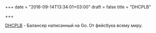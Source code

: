 +++
date = "2016-09-14T13:34:01+03:00"
draft = false
title = "DHCPLB"

+++

<p><a href="https://code.facebook.com/posts/1734309626831603/dhcplb-an-open-source-load-balancer/">DHCPLB</a> - Балансер написанный на Go. От фейсбука всему миру.</p>

